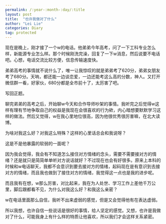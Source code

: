 ```yaml
---
permalink: /:year-:month-:day/:title
layout: post
title:  "也许我做对了什么"
author: "Lei Lie"
categories: Diary
tag: protected
---
```


现在是晚上，刚才接了一个w的电话。他弟弟今年高考，问了一下工科专业怎么样，新能源专业怎么样。那个时候刚洗完澡，回复了一下w消息，然后说要不电话吧。心想，电话交流比较方便，信息传输速度快。

弟弟高考的事情就不说什么了，唯一让我惊叹的就是弟弟考了620分，弟弟女朋友考了680分。天呐，都还能一边谈恋爱，一边还能考这么高的分数，神人。又打开微信群一看，好家伙，680分都是全市前十了，太厉害了吧。

写回正题。

聊完弟弟的高考之后，开始聊w今天和合作导师吵架的事情。我听完之后觉得w这样有理有节地争取自己的权益是我现在会很喜欢的行为欸，内心暗想要默默学习这样的做法。然后又觉得，w在我心里地位很高，因为他很优秀很厉害嘛，在北大读博。

为啥对我这么好？对我这么特殊？这样的心里话总会和我说呀？

这是不是他暴露的软弱的一面呢？

因为我会觉得，我会有不知道怎么接住对方情绪的念头，需要不需要接对方的情绪？还是就只是简简单单听对方说话就好？不过现在也会有好很多。原来上本科的时候和w电话聊天，我都不会意识到要去接对方的情绪，起码现在是有意识到去接对方的情绪，而且我也做到了接住对方的情绪，我觉得这一点也是我的进步呢。

而且我有在想，w那么厉害，对比起来，我在为人处世、学习工作上差他千万公里，脚后跟都看不见，为什么对我这么好？和我这么亲密？

w在电话里面那么自信，我听不出来虚弱的感觉，但是又会觉得他有在表达虚弱。

所以我想，也许自信一些说话是很好的事情，给人坚定的感觉。又想，也许是我做对了什么，可能我身上有什么样的特质让他喜欢，所以我们才会这样关系紧密。